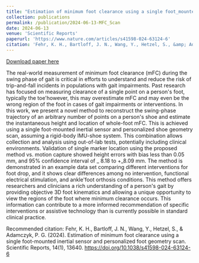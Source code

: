 ```yaml
---
title: "Estimation of minimum foot clearance using a single foot_mounted inertial sensor and personalized foot geometry scan"
collection: publications
permalink: /publication/2024-06-13-MFC_Scan
date: 2024-06-13
venue: 'Scientific Reports'
paperurl: 'https://www.nature.com/articles/s41598-024-63124-6'
citation: 'Fehr, K. H., Bartloff, J. N., Wang, Y., Hetzel, S., &amp; Adamczyk, P. G. (2024). Estimation of minimum foot clearance using a single foot-mounted inertial sensor and personalized foot geometry scan. Scientific Reports, 14(1), 13640. https://doi.org/10.1038/s41598-024-63124-6'
---
```


<a href='https://www.nature.com/articles/s41598-024-63124-6'>Download paper here</a>

The real-world measurement of minimum foot clearance (mFC) during the swing phase of gait is critical in efforts to understand and reduce the risk of trip-and-fall incidents in populations with gait impairments. Past research has focused on measuring clearance of a single point on a person&apos;s foot, typically the toe&apos;however, this may overestimate mFC and may even be the wrong region of the foot in cases of gait impairments or interventions. In this work, we present a novel method to reconstruct the swing-phase trajectory of an arbitrary number of points on a person&apos;s shoe and estimate the instantaneous height and location of whole-foot mFC. This is achieved using a single foot-mounted inertial sensor and personalized shoe geometry scan, assuming a rigid-body IMU-shoe system. This combination allows collection and analysis using out-of-lab tests, potentially including clinical environments. Validation of single marker location using the proposed method vs. motion capture showed height errors with bias less than 0.05 mm, and 95% confidence interval of _ 8.18 to +_8.09 mm. The method is demonstrated in an example data set comparing different interventions for foot drop, and it shows clear differences among no intervention, functional electrical stimulation, and ankle&apos;foot orthosis conditions. This method offers researchers and clinicians a rich understanding of a person&apos;s gait by providing objective 3D foot kinematics and allowing a unique opportunity to view the regions of the foot where minimum clearance occurs. This information can contribute to a more informed recommendation of specific interventions or assistive technology than is currently possible in standard clinical practice.

Recommended citation: Fehr, K. H., Bartloff, J. N., Wang, Y., Hetzel, S., & Adamczyk, P. G. (2024). Estimation of minimum foot clearance using a single foot-mounted inertial sensor and personalized foot geometry scan. Scientific Reports, 14(1), 13640. https://doi.org/10.1038/s41598-024-63124-6